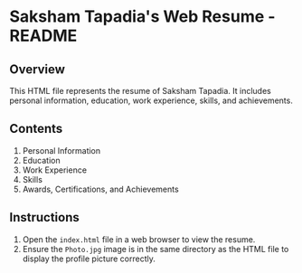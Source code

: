 # Saksham Tapadia's Web Resume - README

## Overview

This HTML file represents the resume of Saksham Tapadia. It includes personal information, education, work experience, skills, and achievements.

## Contents

1. Personal Information
2. Education
3. Work Experience
4. Skills
5. Awards, Certifications, and Achievements

## Instructions

1. Open the `index.html` file in a web browser to view the resume.
2. Ensure the `Photo.jpg` image is in the same directory as the HTML file to display the profile picture correctly.
